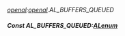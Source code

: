 _[openal](../../modules/openal/openal-module.md):[openal](../../modules/openal/openal-module.md).AL\_BUFFERS\_QUEUED_
##### Const AL\_BUFFERS\_QUEUED:[ALenum](../../modules/openal/openal-alenum.md)
